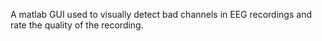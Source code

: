 A matlab GUI used to visually detect bad channels in EEG recordings and rate the quality of the recording. 
